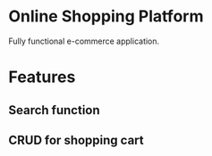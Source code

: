 # Online Shopping Platform
Fully functional e-commerce application.

# Features
## Search function
## CRUD for shopping cart


